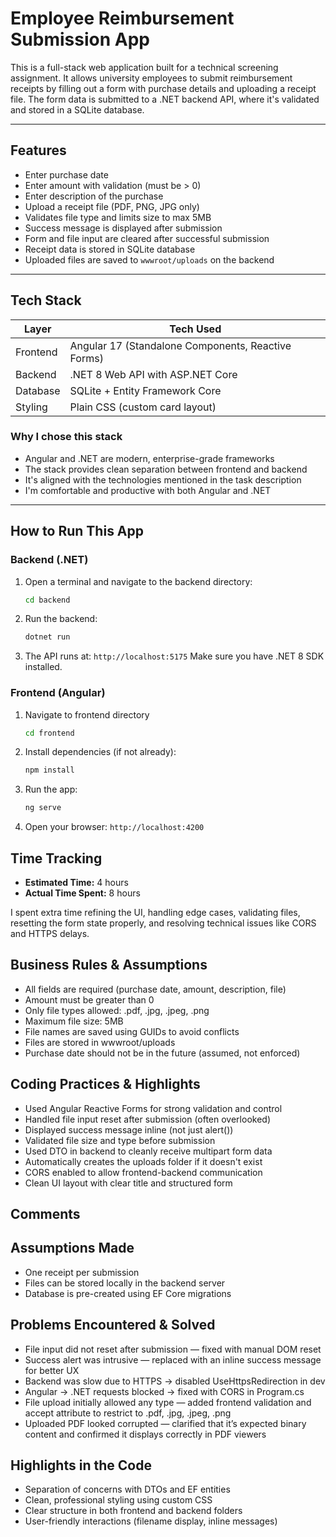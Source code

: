 # Employee Reimbursement Submission App

This is a full-stack web application built for a technical screening assignment. It allows university employees to submit reimbursement receipts by filling out a form with purchase details and uploading a receipt file. The form data is submitted to a .NET backend API, where it's validated and stored in a SQLite database.

---

## Features

- Enter purchase date
- Enter amount with validation (must be > 0)
- Enter description of the purchase
- Upload a receipt file (PDF, PNG, JPG only)
- Validates file type and limits size to max 5MB
- Success message is displayed after submission
- Form and file input are cleared after successful submission
- Receipt data is stored in SQLite database
- Uploaded files are saved to `wwwroot/uploads` on the backend

---

## Tech Stack

| Layer      | Tech Used                         |
|------------|-----------------------------------|
| Frontend   | Angular 17 (Standalone Components, Reactive Forms) |
| Backend    | .NET 8 Web API with ASP.NET Core  |
| Database   | SQLite + Entity Framework Core    |
| Styling    | Plain CSS (custom card layout)    |

### Why I chose this stack

- Angular and .NET are modern, enterprise-grade frameworks
- The stack provides clean separation between frontend and backend
- It's aligned with the technologies mentioned in the task description
- I'm comfortable and productive with both Angular and .NET

---

## How to Run This App

### Backend (.NET)

1. Open a terminal and navigate to the backend directory:
   ```bash
   cd backend

2. Run the backend:
   ```bash
   dotnet run

3. The API runs at: `http://localhost:5175`
Make sure you have .NET 8 SDK installed.

### Frontend (Angular)

1. Navigate to frontend directory
   ```bash
   cd frontend

2. Install dependencies (if not already):
   ```bash
   npm install

3. Run the app:
   ```bash
   ng serve
4. Open your browser: `http://localhost:4200`

## Time Tracking

- **Estimated Time:** 4 hours  
- **Actual Time Spent:** 8 hours

I spent extra time refining the UI, handling edge cases, validating files, resetting the form state properly, and resolving technical issues like CORS and HTTPS delays.

## Business Rules & Assumptions
- All fields are required (purchase date, amount, description, file)
- Amount must be greater than 0
- Only file types allowed: .pdf, .jpg, .jpeg, .png
- Maximum file size: 5MB
- File names are saved using GUIDs to avoid conflicts
- Files are stored in wwwroot/uploads
- Purchase date should not be in the future (assumed, not enforced)

## Coding Practices & Highlights
- Used Angular Reactive Forms for strong validation and control
- Handled file input reset after submission (often overlooked)
- Displayed success message inline (not just alert())
- Validated file size and type before submission
- Used DTO in backend to cleanly receive multipart form data
- Automatically creates the uploads folder if it doesn't exist
- CORS enabled to allow frontend-backend communication
- Clean UI layout with clear title and structured form

## Comments
## Assumptions Made
- One receipt per submission
- Files can be stored locally in the backend server
- Database is pre-created using EF Core migrations

## Problems Encountered & Solved
- File input did not reset after submission — fixed with manual DOM reset
- Success alert was intrusive — replaced with an inline success message for better UX
- Backend was slow due to HTTPS → disabled UseHttpsRedirection in dev
- Angular → .NET requests blocked → fixed with CORS in Program.cs
- File upload initially allowed any type — added frontend validation and accept attribute to restrict to .pdf, .jpg, .jpeg, .png
- Uploaded PDF looked corrupted — clarified that it’s expected binary content and confirmed it displays correctly in PDF viewers

## Highlights in the Code
- Separation of concerns with DTOs and EF entities
- Clean, professional styling using custom CSS
- Clear structure in both frontend and backend folders
- User-friendly interactions (filename display, inline messages)